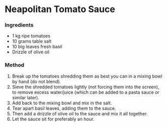 # Neapolitan Tomato Sauce

### Ingredients

* 1 kg ripe tomatoes
* 10 grams table salt
* 10 big leaves fresh basil
* Drizzle of olive oil


### Method

1. Break up the tomatoes shredding them as best you can in a mixing bowl by hand (do not blend).
1. Sieve the shredded tomatoes lightly (not forcing them into the screen), to remove excess water/juice (which can be added to a pasta sauce or similar later).
1. Add back to the mixing bowl and mix in the salt.
1. Tear apart basil leaves, adding them to the sauce.
1. Then add a drizzle of olive oil to the sauce and mix it all together.
1. Let the sauce sit for preferably an hour.
